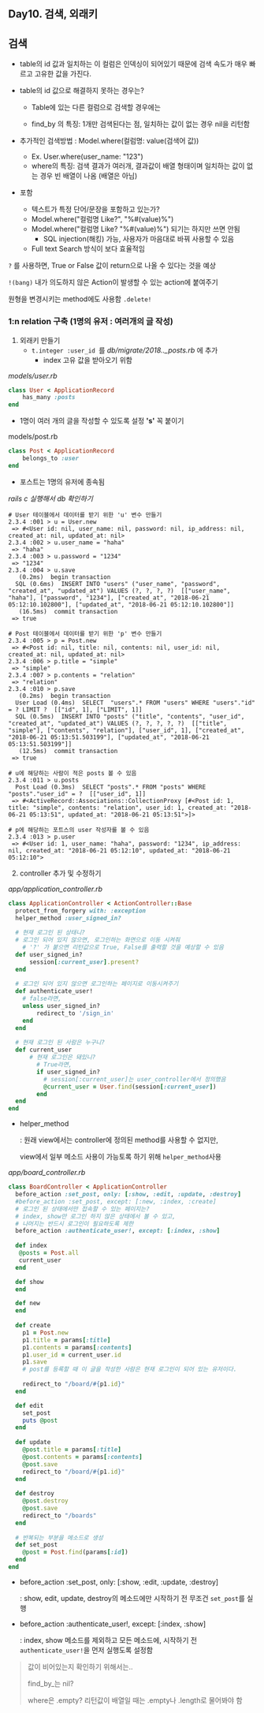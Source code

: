 ## Day10.  검색, 외래키 



## 검색

- table의 id 값과 일치하는 이 컬럼은 인덱싱이 되어있기 때문에 검색 속도가 매우 빠르고 고유한 값을 가진다.

- table의 id 값으로 해결하지 못하는 경우는?

  - Table에 있는 다른 컬럼으로 검색할 경우에는 

  - find_by 의 특징: 1개만 검색된다는 점, 일치하는 값이 없는 경우 nil을 리턴함

- 추가적인 검색방법 : Model.where(컬럼명: value(검색어 값))

  - Ex. User.where(user_name: "123")
  - where의 특징: 검색 결과가 여러개, 결과값이 배열 형태이며 일치하는 값이 없는 경우 빈 배열이 나옴 (배열은 아님) 

- 포함

  - 텍스트가 특정 단어/문장을 포함하고 있는가?
  - Model.where("컬럼명 Like?", "%#(value)%")
  - Model.where("컬럼명 Like? "%#(value)%") 되기는 하지만 쓰면 안됨
    - SQL injection(해킹) 가능, 사용자가 마음대로 바꿔 사용할 수 있음
  - Full text Search 방식이 보다 효율적임



`?` 를 사용하면, True or False 값이 return으로 나올 수 있다는 것을 예상

`!(bang)` 내가 의도하지 않은 Action이 발생할 수 있는 action에 붙여주기

원형을 변경시키는 method에도 사용함 `.delete!`



### 1:n relation 구축 (1명의 유저 : 여러개의 글 작성)



1. 외래키 만들기 
   - `t.integer :user_id `를 *db/migrate/2018.._posts.rb* 에 추가
     - index 고유 값을 받아오기 위함

*models/user.rb*

```ruby
class User < ApplicationRecord
    has_many :posts
end
```

- 1명이 여러 개의 글을 작성할 수 있도록 설정  **'s'** 꼭 붙이기



models/post.rb

```ruby
class Post < ApplicationRecord
    belongs_to :user
end
```

- 포스트는 1명의 유저에 종속됨



*rails c 실행해서 db 확인하기*

```command
# User 테이블에서 데이터를 받기 위한 'u' 변수 만들기
2.3.4 :001 > u = User.new
 => #<User id: nil, user_name: nil, password: nil, ip_address: nil, created_at: nil, updated_at: nil> 
2.3.4 :002 > u.user_name = "haha"
 => "haha" 
2.3.4 :003 > u.password = "1234"
 => "1234" 
2.3.4 :004 > u.save
   (0.2ms)  begin transaction
  SQL (0.6ms)  INSERT INTO "users" ("user_name", "password", "created_at", "updated_at") VALUES (?, ?, ?, ?)  [["user_name", "haha"], ["password", "1234"], ["created_at", "2018-06-21 05:12:10.102800"], ["updated_at", "2018-06-21 05:12:10.102800"]]
   (16.5ms)  commit transaction
 => true 
 
# Post 테이블에서 데이터를 받기 위한 'p' 변수 만들기
2.3.4 :005 > p = Post.new
 => #<Post id: nil, title: nil, contents: nil, user_id: nil, created_at: nil, updated_at: nil> 
2.3.4 :006 > p.title = "simple"
 => "simple" 
2.3.4 :007 > p.contents = "relation"
 => "relation" 
2.3.4 :010 > p.save
   (0.2ms)  begin transaction
  User Load (0.4ms)  SELECT  "users".* FROM "users" WHERE "users"."id" = ? LIMIT ?  [["id", 1], ["LIMIT", 1]]
  SQL (0.5ms)  INSERT INTO "posts" ("title", "contents", "user_id", "created_at", "updated_at") VALUES (?, ?, ?, ?, ?)  [["title", "simple"], ["contents", "relation"], ["user_id", 1], ["created_at", "2018-06-21 05:13:51.503199"], ["updated_at", "2018-06-21 05:13:51.503199"]]
   (12.5ms)  commit transaction
 => true 

# u에 해당하는 사람이 적은 posts 볼 수 있음
2.3.4 :011 > u.posts
  Post Load (0.3ms)  SELECT "posts".* FROM "posts" WHERE "posts"."user_id" = ?  [["user_id", 1]]
 => #<ActiveRecord::Associations::CollectionProxy [#<Post id: 1, title: "simple", contents: "relation", user_id: 1, created_at: "2018-06-21 05:13:51", updated_at: "2018-06-21 05:13:51">]> 
 
# p에 해당하는 포트스의 user 작성자를 볼 수 있음
2.3.4 :013 > p.user
 => #<User id: 1, user_name: "haha", password: "1234", ip_address: nil, created_at: "2018-06-21 05:12:10", updated_at: "2018-06-21 05:12:10"> 
```



2. controller 추가 및 수정하기

*app/application_controller.rb*

```ruby
class ApplicationController < ActionController::Base
  protect_from_forgery with: :exception
  helper_method :user_signed_in?
  
  # 현재 로그인 된 상태니?
  # 로그인 되어 있지 않으면, 로그인하는 화면으로 이동 시켜줘
    # '?' 가 붙으면 리턴값으로 True, False를 출력할 것을 예상할 수 있음
  def user_signed_in?
      session[:current_user].present?
  end
  
  # 로그인 되어 있지 않으면 로그인하는 페이지로 이동시켜주기
  def authenticate_user!
    # false라면,
    unless user_signed_in?
        redirect_to '/sign_in'
    end
  end
  
  # 현재 로그인 된 사람은 누구니?
  def current_user
      # 현재 로그인은 돼있니?
      	# True라면,
        if user_signed_in?
          # session[:current_user]는 user_controller에서 정의했음
          @current_user = User.find(session[:current_user])
        end
  end
end
```

- helper_method 

  : 원래 view에서는 controller에 정의된 method를 사용할 수 없지만, 

    view에서 일부 메소드 사용이 가능토록 하기 위해 `helper_method`사용



*app/board_controller.rb*

```ruby
class BoardController < ApplicationController
  before_action :set_post, only: [:show, :edit, :update, :destroy]
  #before_action :set_post, except: [:new, :index, :create]
  # 로그인 된 상태에서만 접속할 수 있는 페이지는?
  # index, show만 로그인 하지 않은 상태에서 볼 수 있고,
  # 나머지는 반드시 로그인이 필요하도록 제한
  before_action :authenticate_user!, except: [:index, :show]
  
  def index
   @posts = Post.all
   current_user
  end

  def show
  end

  def new
  end
  
  def create
    p1 = Post.new
    p1.title = params[:title]
    p1.contents = params[:contents]
    p1.user_id = current_user.id
    p1.save
    # post를 등록할 때 이 글을 작성한 사람은 현재 로그인이 되어 있는 유저이다.
    
    redirect_to "/board/#{p1.id}"  
  end

  def edit
    set_post
    puts @post
  end
  
  def update
    @post.title = params[:title]
    @post.contents = params[:contents]
    @post.save
    redirect_to "/board/#{p1.id}" 
  end
  
  def destroy
    @post.destroy
    @post.save
    redirect_to "/boards"
  end
  
  # 반복되는 부분을 메소드로 생성
  def set_post
    @post = Post.find(params[:id])
  end
end
```

- before_action :set_post, only: [:show, :edit, :update, :destroy]

  : show, edit, update, destroy의 메소드에만 시작하기 전 무조건 `set_post`를  실행

- before_action :authenticate_user!, except: [:index, :show]

  :  index, show 메소드를 제외하고 모든 메소드에, 시작하기 전 `authenticate_user!`을 먼저 실행도록 설정함





> 값이 비어있는지 확인하기 위해서는..
>
> find_by_는 nil? 
>
> where은 .empty? 리턴값이 배열일 때는 .empty나 .length로 물어봐야 함